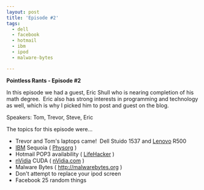 ```yaml
---
layout: post
title: 'Episode #2'
tags:
  - dell
  - facebook
  - hotmail
  - ibm
  - ipod
  - malware-bytes

---
```


<strong>Pointless Rants - Episode #2 </strong>

In this episode we had a guest, Eric Shull who is nearing completion of his math degree.  Eric also has strong interests in programming and technology as well, which is why I picked him to post and guest on the blog.

Speakers: Tom, Trevor, Steve, Eric

The topics for this episode were...
<ul>
	<li>Trevor and Tom's laptops came!  Dell Stuido 1537 and <a class="wikinvest-suggestion-link" href="http://www.wikinvest.com/stock/Lenovo_Group_(LNVGY)" target="_blank">Lenovo</a> R500</li>
	<li><a class="wikinvest-suggestion-link" href="http://www.wikinvest.com/stock/International_Business_Machines_(IBM)" target="_blank">IBM</a> Sequoia ( <a href="http://www.physorg.com/news152891464.html">Physorg</a> )</li>
	<li>Hotmail POP3 availability ( <a href="http://lifehacker.com/5151551/hotmail-enables-pop3-for-us-users">LifeHacker</a> )</li>
	<li><a class="wikinvest-suggestion-link" href="http://www.wikinvest.com/stock/NVIDIA_(NVDA)" target="_blank">nVidia</a> CUDA ( <a href="http://www.nvidia.com">nVidia.com</a> )</li>
	<li>Malware Bytes ( <a href="http://malwarebytes.org">http://malwarebytes.org</a> )</li>
	<li>Don't attempt to replace your ipod screen</li>
	<li>Facebook 25 random things</li>
</ul>
